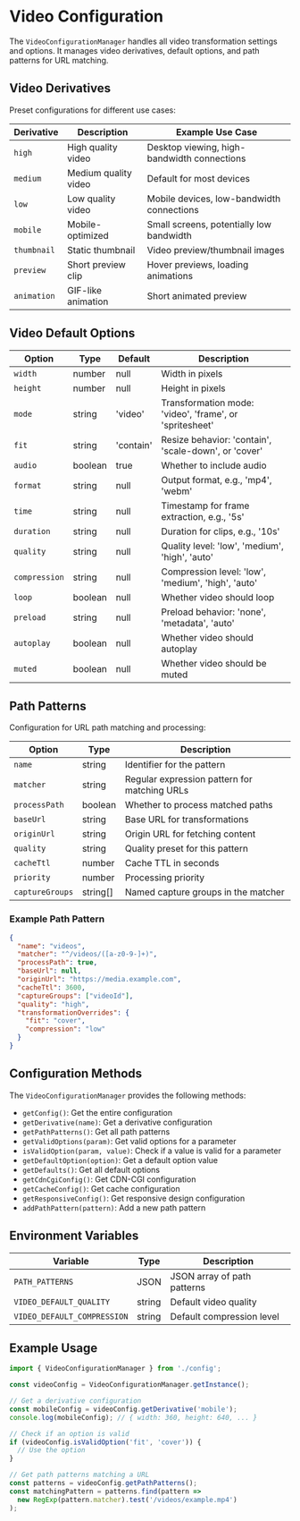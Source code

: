 # Video Configuration

The `VideoConfigurationManager` handles all video transformation settings and options. It manages video derivatives, default options, and path patterns for URL matching.

## Video Derivatives

Preset configurations for different use cases:

| Derivative | Description | Example Use Case |
|------------|-------------|------------------|
| `high`     | High quality video | Desktop viewing, high-bandwidth connections |
| `medium`   | Medium quality video | Default for most devices |
| `low`      | Low quality video | Mobile devices, low-bandwidth connections |
| `mobile`   | Mobile-optimized | Small screens, potentially low bandwidth |
| `thumbnail`| Static thumbnail | Video preview/thumbnail images |
| `preview`  | Short preview clip | Hover previews, loading animations |
| `animation`| GIF-like animation | Short animated preview |

## Video Default Options

| Option | Type | Default | Description |
|--------|------|---------|-------------|
| `width` | number | null | Width in pixels |
| `height` | number | null | Height in pixels |
| `mode` | string | 'video' | Transformation mode: 'video', 'frame', or 'spritesheet' |
| `fit` | string | 'contain' | Resize behavior: 'contain', 'scale-down', or 'cover' |
| `audio` | boolean | true | Whether to include audio |
| `format` | string | null | Output format, e.g., 'mp4', 'webm' |
| `time` | string | null | Timestamp for frame extraction, e.g., '5s' |
| `duration` | string | null | Duration for clips, e.g., '10s' |
| `quality` | string | null | Quality level: 'low', 'medium', 'high', 'auto' |
| `compression` | string | null | Compression level: 'low', 'medium', 'high', 'auto' |
| `loop` | boolean | null | Whether video should loop |
| `preload` | string | null | Preload behavior: 'none', 'metadata', 'auto' |
| `autoplay` | boolean | null | Whether video should autoplay |
| `muted` | boolean | null | Whether video should be muted |

## Path Patterns

Configuration for URL path matching and processing:

| Option | Type | Description |
|--------|------|-------------|
| `name` | string | Identifier for the pattern |
| `matcher` | string | Regular expression pattern for matching URLs |
| `processPath` | boolean | Whether to process matched paths |
| `baseUrl` | string | Base URL for transformations |
| `originUrl` | string | Origin URL for fetching content |
| `quality` | string | Quality preset for this pattern |
| `cacheTtl` | number | Cache TTL in seconds |
| `priority` | number | Processing priority |
| `captureGroups` | string[] | Named capture groups in the matcher |

### Example Path Pattern

```json
{
  "name": "videos",
  "matcher": "^/videos/([a-z0-9-]+)",
  "processPath": true,
  "baseUrl": null,
  "originUrl": "https://media.example.com",
  "cacheTtl": 3600,
  "captureGroups": ["videoId"],
  "quality": "high",
  "transformationOverrides": {
    "fit": "cover",
    "compression": "low"
  }
}
```

## Configuration Methods

The `VideoConfigurationManager` provides the following methods:

- `getConfig()`: Get the entire configuration
- `getDerivative(name)`: Get a derivative configuration
- `getPathPatterns()`: Get all path patterns
- `getValidOptions(param)`: Get valid options for a parameter
- `isValidOption(param, value)`: Check if a value is valid for a parameter
- `getDefaultOption(option)`: Get a default option value
- `getDefaults()`: Get all default options
- `getCdnCgiConfig()`: Get CDN-CGI configuration
- `getCacheConfig()`: Get cache configuration
- `getResponsiveConfig()`: Get responsive design configuration
- `addPathPattern(pattern)`: Add a new path pattern

## Environment Variables

| Variable | Type | Description |
|----------|------|-------------|
| `PATH_PATTERNS` | JSON | JSON array of path patterns |
| `VIDEO_DEFAULT_QUALITY` | string | Default video quality |
| `VIDEO_DEFAULT_COMPRESSION` | string | Default compression level |

## Example Usage

```typescript
import { VideoConfigurationManager } from './config';

const videoConfig = VideoConfigurationManager.getInstance();

// Get a derivative configuration
const mobileConfig = videoConfig.getDerivative('mobile');
console.log(mobileConfig); // { width: 360, height: 640, ... }

// Check if an option is valid
if (videoConfig.isValidOption('fit', 'cover')) {
  // Use the option
}

// Get path patterns matching a URL
const patterns = videoConfig.getPathPatterns();
const matchingPattern = patterns.find(pattern => 
  new RegExp(pattern.matcher).test('/videos/example.mp4')
);
```